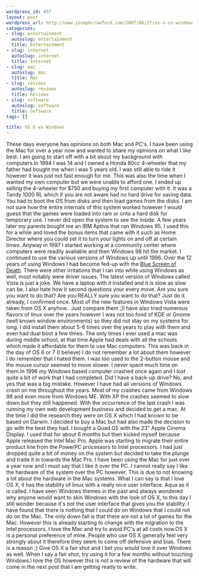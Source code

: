 ```yaml
--- 
wordpress_id: 457
layout: post
wordpress_url: http://www.josephcrawford.com/2007/08/27/os-x-vs-windows/
categories: 
- slug: entertainment
  autoslug: entertainment
  title: Entertainment
- slug: internet
  autoslug: internet
  title: Internet
- slug: mac
  autoslug: mac
  title: Mac
- slug: reviews
  autoslug: reviews
  title: Reviews
- slug: software
  autoslug: software
  title: Software
tags: []

title: OS X vs Windows
---
```

These days everyone has opinions on both Mac and PC's.  I have been using the Mac for over a year now and wanted to share my opinions on what I like best.  I am going to start off with a bit about my background with computers.In 1994 I was 14 and I owned a Honda 80cc 4-wheeler that my father had bought me when I was 5 years old.  I was still able to ride it however it was just not fast enough for me.  This was also the time when I wanted my own computer but we were unable to afford one.  I ended up selling the 4-wheeler for $750 and buying my first computer with it.  It was a Tandy 1000 RL which if you are not aware had no hard drive for saving data.  You had to boot the OS from disks and then load games from the disks.  I am not sure how the entire internals of this system worked however I would guess that the games were loaded into ram or onto a hard disk for temporary use.  I never did open the system to see the inside.  A few years later my parents bought me an IBM Aptiva that ran Windows 95.  I used this for a while and loved the bonus items that came with it such as Home Director where you could set it to turn your lights on and off at certain times.  Anyway in 1997 I started working at a community center where computers were readily available and then Windows 98 hit the market.  I continued to use the various versions of Windows up until 1996.  Over the 12 years of using Windows I had become fed-up with the [Blue Screen of Death](http://en.wikipedia.org/wiki/Blue_Screen_of_Death).  There were other irritations that I ran into while using Windows as well, most notably were driver issues.  The latest version of Windows called Vista is just a joke.  We have a laptop with it installed and it is slow as slow can be.  I also hate how it second questions your every move.  Are you sure you want to do that?  Are you REALLY sure you want to do that?  Just do it already, I confirmed once.  Most of the new features in Windows Vista were taken from OS X anyhow.. Just compare them ;)<!--more-->I have also tried numerous flavors of linux over the years however I was not too fond of KDE or Gnome (well known window environments) so they did not stay on my systems for long.  I did install them about 5-6 times over the years to play with them and even had dual boot a few times.  The only times I ever used a mac was during middle school, at that time Apple had deals with all the schools which made it affordable for them to use Mac computers.  This was back in the day of OS 6 or 7 (I believe) I do not remember a lot about them however I do remember that I hated them.  I was too used to the 2-button mouse  and the mouse cursor seemed to move slower.  I never spent much time on them.In 1996 my Windows based computer crashed once again and I lost quite a bit of work that I had completed.  Did I have a back-up drive?  No, and yes that was a big mistake.  However I have had all versions of Windows crash on me throughout the years.  Most of my crashes came from Windows 98 and even more from Windows ME.  With XP the crashes seemed to slow down but they still happened.  With the occurrence of the last crash I was running my own web development business and decided to get a mac.  At the time I did the research they were on OS X which I had known to be based on Darwin.  I decided to buy a Mac but had also made the decision to go with the best they had.  I bought a Quad G5 with the 23" Apple Cinema Display.  I used that for about 6 months but then kicked myself because Apple released the Intel Mac Pro.  Apple was starting to migrate their entire product line from the PowerPC processors to Intel processors.  I had just dropped quite a bit of money on the system but decided to take the plunge and trade it in towards the Mac Pro.  I have been using the Mac for just over a year now and I must say that I like it over the PC.  I cannot really say I like the hardware of the system over the PC however.  This is due to not knowing a lot about the hardware in the Mac systems.  What I can say is that I love OS X, it has the stability of linux with a really nice user interface.  Aqua as it is called.  I have seen Windows themes in the past and always wondered why anyone would want to skin Windows with the look of OS X, to this day I still wonder because it's not the user interface that gives you the stability.  I have found that there is nothing that I could do on Windows that I could not do on the Mac.  The only down fall is that there are not a lot of games for the Mac.  However this is already starting to change with the migration to the Intel processors.  I love the Mac and try to avoid PC's at all costs now.OS X is a personal preference of mine.  People who use OS X generally feel very strongly about it therefore they seem to come off defensive and bias.  There is a reason ;)  Give OS X a fair shot and I bet you would love it over Windows as well.  When I say a fair shot, try using it for a few months without touching Windows.I love the OS however this is not a review of the hardware that will come in the next post that I am getting ready to write.
